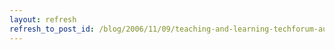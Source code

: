 ```yaml
---
layout: refresh
refresh_to_post_id: /blog/2006/11/09/teaching-and-learning-techforum-austin-tx-october-27th-2006/index
---
```

